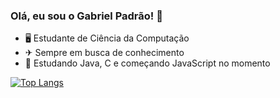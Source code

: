 ### Olá, eu sou o Gabriel Padrão! 👋

- 🖥 Estudante de Ciência da Computação
- ✈ Sempre em busca de conhecimento
- 🚀 Estudando Java, C e começando JavaScript no momento

  

[![Top Langs](https://github-readme-stats.vercel.app/api/top-langs/?username=PADRAOGABRIEL&layout=compact&theme=dark)](https://github.com/PADRAOGABRIEL/github-readme-stats)

